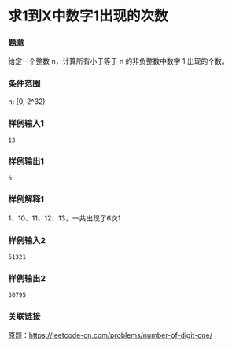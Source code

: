 # 求1到X中数字1出现的次数

### 题意

给定一个整数 n，计算所有小于等于 n 的非负整数中数字 1 出现的个数。

### 条件范围

n: [0, 2^32)

### 样例输入1
```
13
```

### 样例输出1
```
6
```

### 样例解释1
1、10、11、12、13，一共出现了6次1

### 样例输入2
```
51321
```

### 样例输出2
```
30795
```

### 关联链接
原题：https://leetcode-cn.com/problems/number-of-digit-one/
